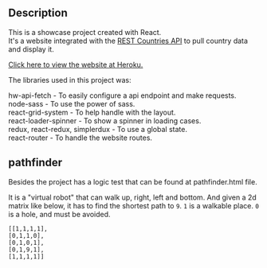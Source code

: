 ## Description

This is a showcase project created with React.<br />
It's a website integrated with the [REST Countries API](https://restcountries.eu) to pull country data and display it.

[Click here to view the website at Heroku.](https://daniellrs-frontend-challenge.herokuapp.com)

The libraries used in this project was:

hw-api-fetch - To easily configure a api endpoint and make requests.<br />
node-sass - To use the power of sass.<br />
react-grid-system - To help handle with the layout.<br />
react-loader-spinner - To show a spinner in loading cases.<br />
redux, react-redux, simplerdux - To use a global state.<br />
react-router - To handle the website routes.

## pathfinder

Besides the project has a logic test that can be found at pathfinder.html file.

It is a "virtual robot" that can walk up, right, left and bottom. And given a 2d matrix like below, it has to find the shortest path to `9`. `1` is a walkable place. `0` is a hole, and must be avoided.

```
[[1,1,1,1],
[0,1,1,0],
[0,1,0,1],
[0,1,9,1],
[1,1,1,1]]
```
